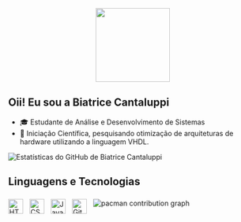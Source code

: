 <div align="center"> 
  <img height="150" src="https://media.giphy.com/media/M9gbBd9nbDrOTu1Mqx/giphy.gif"  />
</div>

## Oii! Eu sou a Biatrice Cantaluppi

- 🎓 Estudante de Análise e Desenvolvimento de Sistemas
- 🔭 Iniciação Científica, pesquisando otimização de arquiteturas de hardware utilizando a linguagem VHDL. <div align="right">

![Estatísticas do GitHub de Biatrice Cantaluppi](https://github-readme-stats.vercel.app/api?username=biatricecantaluppi&show_icons=true&theme=radical) 

  ## Linguagens e Tecnologias
  
<div>
<img 
    align="left" 
    alt="HTML"
    title="HTML" 
    width="30px" 
    style="padding-right: 10px;" 
    src="https://cdn.jsdelivr.net/gh/devicons/devicon@latest/icons/html5/html5-original.svg" 
/>
  
<img 
    align="left" 
    alt="CSS" 
    title="CSS"
    width="30px" 
    style="padding-right: 10px;" 
    src="https://cdn.jsdelivr.net/gh/devicons/devicon@latest/icons/css3/css3-original.svg" 
/>

<img 
    align="left" 
    alt="JavaScript" 
    title="JavaScript"
    width="30px" 
    style="padding-right: 10px;" 
    src="https://cdn.jsdelivr.net/gh/devicons/devicon@latest/icons/javascript/javascript-original.svg" 
/>

<img 
    align="left" 
    alt="Git" 
    title="Git"
    width="30px" 
    style="padding-right: 10px;" 
    src="https://cdn.jsdelivr.net/gh/devicons/devicon@latest/icons/git/git-original.svg" 
/>

###

<picture>
  <source media="(prefers-color-scheme: dark)" srcset="https://raw.githubusercontent.com/biatricecantaluppi/biatricecantaluppi/output/pacman-contribution-graph-dark.svg">
  <source media="(prefers-color-scheme: light)" srcset="https://raw.githubusercontent.com/biatricecantaluppi/biatricecantaluppi/output/pacman-contribution-graph.svg">
  <img alt="pacman contribution graph" src="https://raw.githubusercontent.com/biatricecantaluppi/biatricecantaluppi/output/pacman-contribution-graph.svg">
</picture>

###
